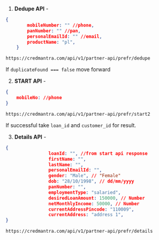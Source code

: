 1. **Dedupe API** -
```json
{
        mobileNumber: "" //phone,
        panNumber: "" //pan,
        personalEmailId: "" //email,
        productName: "pl",
    }
```
```
https://credmantra.com/api/v1/partner-api/prefr/dedupe
```
If ```duplicateFound === false``` move forward

2. **START API** -
```json
{
	mobileNo: //phone
}
```
```
https://credmantra.com/api/v1/partner-api/prefr/start2
```
If successful take ```loan_id``` and ```customer_id``` for result.
<div style="page-break-after: always;"></div>

3. **Details API** -
```json
{
                loanId: "", //from start api response
                firstName: "",
                lastName: "",
                personalEmailId: "",
                gender: "Male", // "Female"
                dob: "28/10/1998", // dd/mm/yyyy
                panNumber: "",
                employmentType: "salaried",
                desiredLoanAmount: 150000, // Number
                netMonthlyIncome: 50000, // Number
                currentAddressPincode: "110009",
                currentAddress: "address 1",
}
```
```
https://credmantra.com/api/v1/partner-api/prefr/details
```
